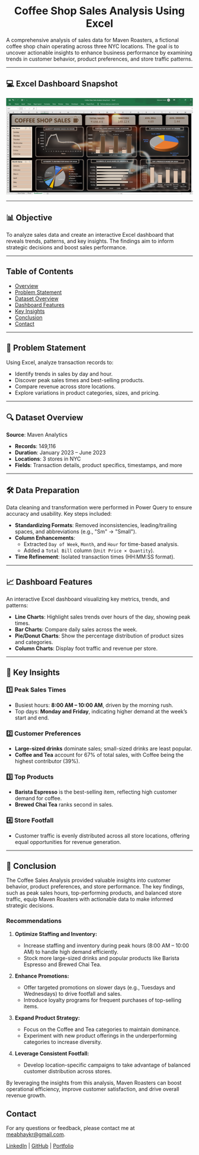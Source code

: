 <h1 align="center">Coffee Shop Sales Analysis Using Excel</h1>

A comprehensive analysis of sales data for Maven Roasters, a fictional coffee shop chain operating across three NYC locations. The goal is to uncover actionable insights to enhance business performance by examining trends in customer behavior, product preferences, and store traffic patterns.

---

## 💻 **Excel Dashboard Snapshot**

<p align="center">
    <img src="https://github.com/meabhaykr/Coffee-Shop-Sales-Analysis-Using-Excel/blob/main/Dashboard%20Image.png" alt="Dashboard Image">
</p>

---

## 📊 **Objective**
To analyze sales data and create an interactive Excel dashboard that reveals trends, patterns, and key insights. The findings aim to inform strategic decisions and boost sales performance. 

---

## Table of Contents

- [Overview](#overview)
- [Problem Statement](#problem-statement)
- [Dataset Overview](#dataset-overview)
- [Dashboard Features](#dashboard-features)
- [Key Insights](#key-insights)
- [Conclusion](#conclusion)
- [Contact](#contact)

---

## 🧩 **Problem Statement**
Using Excel, analyze transaction records to:
- Identify trends in sales by day and hour.
- Discover peak sales times and best-selling products.
- Compare revenue across store locations.
- Explore variations in product categories, sizes, and pricing.

---

## 🔍 **Dataset Overview**
**Source**: Maven Analytics  
- **Records**: 149,116  
- **Duration**: January 2023 – June 2023  
- **Locations**: 3 stores in NYC  
- **Fields**: Transaction details, product specifics, timestamps, and more  

---

## 🛠 **Data Preparation**
Data cleaning and transformation were performed in Power Query to ensure accuracy and usability. Key steps included:  
- **Standardizing Formats**: Removed inconsistencies, leading/trailing spaces, and abbreviations (e.g., "Sm" → "Small").  
- **Column Enhancements**:  
  - Extracted `Day of Week`, `Month`, and `Hour` for time-based analysis.  
  - Added a `Total Bill` column (`Unit Price × Quantity`).  
- **Time Refinement**: Isolated transaction times (HH:MM:SS format).  

---

## 📈 **Dashboard Features**
An interactive Excel dashboard visualizing key metrics, trends, and patterns:  
- **Line Charts**: Highlight sales trends over hours of the day, showing peak times.  
- **Bar Charts**: Compare daily sales across the week.  
- **Pie/Donut Charts**: Show the percentage distribution of product sizes and categories.  
- **Column Charts**: Display foot traffic and revenue per store.  

---

## 🔑 **Key Insights**
### 1️⃣ **Peak Sales Times**  
- Busiest hours: **8:00 AM – 10:00 AM**, driven by the morning rush.  
- Top days: **Monday and Friday**, indicating higher demand at the week’s start and end.  

### 2️⃣ **Customer Preferences**  
- **Large-sized drinks** dominate sales; small-sized drinks are least popular.  
- **Coffee and Tea** account for 67% of total sales, with Coffee being the highest contributor (39%).  

### 3️⃣ **Top Products**  
- **Barista Espresso** is the best-selling item, reflecting high customer demand for coffee.  
- **Brewed Chai Tea** ranks second in sales.  

### 4️⃣ **Store Footfall**  
- Customer traffic is evenly distributed across all store locations, offering equal opportunities for revenue generation.  

---

## 🏁 **Conclusion**  
The Coffee Sales Analysis provided valuable insights into customer behavior, product preferences, and store performance. The key findings, such as peak sales hours, top-performing products, and balanced store traffic, equip Maven Roasters with actionable data to make informed strategic decisions.  

### **Recommendations**  
1. **Optimize Staffing and Inventory:**  
   - Increase staffing and inventory during peak hours (8:00 AM – 10:00 AM) to handle high demand efficiently.  
   - Stock more large-sized drinks and popular products like Barista Espresso and Brewed Chai Tea.  

2. **Enhance Promotions:**  
   - Offer targeted promotions on slower days (e.g., Tuesdays and Wednesdays) to drive footfall and sales.  
   - Introduce loyalty programs for frequent purchases of top-selling items.  

3. **Expand Product Strategy:**  
   - Focus on the Coffee and Tea categories to maintain dominance.  
   - Experiment with new product offerings in the underperforming categories to increase diversity.  

4. **Leverage Consistent Footfall:**  
   - Develop location-specific campaigns to take advantage of balanced customer distribution across stores.  

By leveraging the insights from this analysis, Maven Roasters can boost operational efficiency, improve customer satisfaction, and drive overall revenue growth.

## Contact

For any questions or feedback, please contact me at [meabhaykr@gmail.com](mailto:meabhaykr@gmail.com).

[LinkedIn](https://www.linkedin.com/in/meabhaykr) | [GitHub](https://github.com/meabhaykr) | [Portfolio](https://meabhaykr.github.io)
